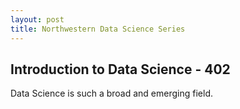 ```yaml
---
layout: post
title: Northwestern Data Science Series
---
```

## Introduction to Data Science - 402
Data Science is such a broad and emerging field.
<!--stackedit_data:
eyJoaXN0b3J5IjpbNzc5ODg3OTk1XX0=
-->